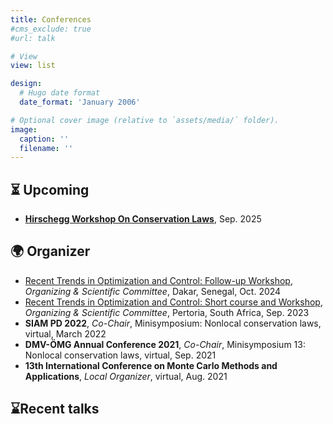 ```yaml
---
title: Conferences
#cms_exclude: true
#url: talk

# View
view: list

design:
  # Hugo date format
  date_format: 'January 2006'

# Optional cover image (relative to `assets/media/` folder).
image:
  caption: ''
  filename: ''
---
```


## ⏳ Upcoming

- **[Hirschegg Workshop On Conservation Laws](https://www.hirschegg.ovgu.de/)**, Sep. 2025

## 🌍 Organizer

- [Recent Trends in Optimization and Control: Follow-up Workshop](https://www.igpm.rwth-aachen.de/workshop/optcon2024), *Organizing & Scientific Committee*, Dakar, Senegal, Oct. 2024
- [Recent Trends in Optimization and Control: Short course and Workshop](https://www.igpm.rwth-aachen.de/workshop/optcon2023), *Organizing & Scientific Committee*, Pertoria, South Africa, Sep. 2023
- **SIAM PD 2022**, *Co-Chair*, Minisymposium: Nonlocal conservation laws, virtual, March 2022
- **DMV-ÖMG Annual Conference 2021**, *Co-Chair*, Minisymposium 13: Nonlocal conservation laws, virtual, Sep. 2021
- **13th International Conference on Monte Carlo Methods and Applications**, *Local Organizer*, virtual, Aug. 2021


## ⌛Recent talks